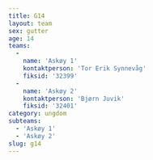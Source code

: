 ```yaml
---
title: G14
layout: team
sex: gutter
age: 14
teams:
  -
    name: 'Askøy 1'
    kontaktperson: 'Tor Erik Synnevåg'
    fiksid: '32399'
  -
    name: 'Askøy 2'
    kontaktperson: 'Bjørn Juvik'
    fiksid: '32401'
category: ungdom
subteams:
  - 'Askøy 1'
  - 'Askøy 2'
slug: g14
---
```

